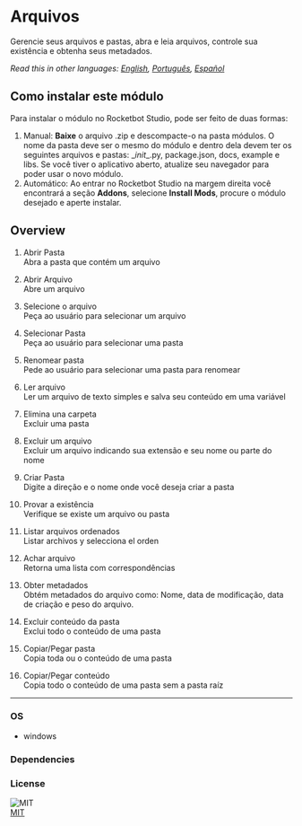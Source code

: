 



# Arquivos
  
Gerencie seus arquivos e pastas, abra e leia arquivos, controle sua existência e obtenha seus metadados.  

*Read this in other languages: [English](README.md), [Português](README.pr.md), [Español](README.es.md)*

## Como instalar este módulo
  
Para instalar o módulo no Rocketbot Studio, pode ser feito de duas formas:
1. Manual: __Baixe__ o arquivo .zip e descompacte-o na pasta módulos. O nome da pasta deve ser o mesmo do módulo e dentro dela devem ter os seguintes arquivos e pastas: \__init__.py, package.json, docs, example e libs. Se você tiver o aplicativo aberto, atualize seu navegador para poder usar o novo módulo.
2. Automático: Ao entrar no Rocketbot Studio na margem direita você encontrará a seção **Addons**, selecione **Install Mods**, procure o módulo desejado e aperte instalar.  


## Overview


1. Abrir Pasta  
Abra a pasta que contém um arquivo

2. Abrir Arquivo  
Abre um arquivo 

3. Selecione o arquivo  
Peça ao usuário para selecionar um arquivo

4. Selecionar Pasta  
Peça ao usuário para selecionar uma pasta

5. Renomear pasta  
Pede ao usuário para selecionar uma pasta para renomear

6. Ler arquivo  
Ler um arquivo de texto simples e salva seu conteúdo em uma variável

7. Elimina una carpeta  
Excluir uma pasta

8. Excluir um arquivo  
Excluir um arquivo indicando sua extensão e seu nome ou parte do nome

9. Criar Pasta  
Digite a direção e o nome onde você deseja criar a pasta

10. Provar a existência  
Verifique se existe um arquivo ou pasta

11. Listar arquivos ordenados  
Listar archivos y selecciona el orden

12. Achar arquivo  
Retorna uma lista com correspondências

13. Obter metadados  
Obtém metadados do arquivo como: Nome, data de modificação, data de criação e peso do arquivo.

14. Excluir conteúdo da pasta  
Exclui todo o conteúdo de uma pasta

15. Copiar/Pegar pasta  
Copia toda ou o conteúdo de uma pasta

16. Copiar/Pegar conteúdo  
Copia todo o conteúdo de uma pasta sem a pasta raíz  




----
### OS

- windows

### Dependencies

### License
  
![MIT](https://camo.githubusercontent.com/107590fac8cbd65071396bb4d04040f76cde5bde/687474703a2f2f696d672e736869656c64732e696f2f3a6c6963656e73652d6d69742d626c75652e7376673f7374796c653d666c61742d737175617265)  
[MIT](http://opensource.org/licenses/mit-license.ph)